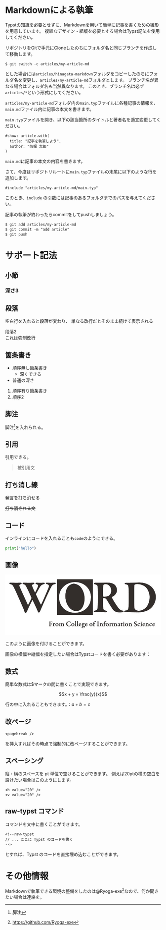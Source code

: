 # Markdownによる執筆

Typstの知識を必要とせずに、Markdownを用いて簡単に記事を書くための雛形を用意しています。
複雑なデザイン・組版を必要とする場合はTypst記法を使用してください。

リポジトリをGitで手元にCloneしたのちにフォルダ名と同じブランチを作成して移動します。

```
$ git switch -c articles/my-article-md
```

とした場合には`articles/hinagata-markdown`フォルダをコピーしたのちにフォルダ名を変更し、`articles/my-article-md`フォルダとします。
ブランチ名が異なる場合はフォルダ名も当然異なります。
このとき、ブランチ名は必ず`articles/*`という形式にしてください。

`articles/my-article-md`フォルダ内の`main.typ`ファイルに各種記事の情報を、`main.md`ファイル内に記事の本文を書きます。

`main.typ`ファイルを開き、以下の該当箇所のタイトルと著者名を適宜変更してください。

```
#show: article.with(
  title: "記事を執筆しよう",
  author: "情報 太郎"
)
```

`main.md`に記事の本文の内容を書きます。

さて、今度はリポジトリルートに`main.typ`ファイルの末尾に以下のような行を追加します。

```
#include "articles/my-article-md/main.typ"
```

このとき、`include` の引数には記事のあるフォルダまでのパスを与えてください。

記事の執筆が終わったらcommitをしてpushしましょう。

```
$ git add articles/my-article-md
$ git commit -m "add article"
$ git push
```

# サポート記法

## 小節

### 深さ3

## 段落

空白行を入れると段落が変わり、
単なる改行だとそのまま続けて表示される

段落2\
これは強制改行

## 箇条書き

- 順序無し箇条書き
  - 深くできる
- 普通の深さ

1. 順序有り箇条書き
1. 順序2

## 脚注

脚注[^footnote]を入れられる。

[^footnote]: 脚注

## 引用

引用できる。

> 被引用文

## 打ち消し線

発言を打ち消せる

~~打ち消される文~~

## コード

インラインにコードを入れることも`code`のようにできる。

```python
print("hello")
```

## 画像

![画像のテスト（jpeg）](./wordlogo.jpg)

このように画像を付けることができます。

画像の横幅や縦幅を指定したい場合はTypstコードを書く必要があります：

<!--raw-typst
#figure(
  image("./wordlogo.jpg", width: 50%),
  caption: "画像のテスト"
)
-->

## 数式

簡単な数式は$マークの間に書くことで実現できます。

$$x + y = \frac{y}{x}$$

行の中に入れることもできます。：$a + b = c$

## 改ページ

```
<pagebreak />
```

を挿入すればその時点で強制的に改ページすることができます。

## スペーシング

縦・横のスペースを pt 単位で空けることができます。
例えば20ptの横の空白を設けたい場合は<h value="20" />このようにします。

```
<h value="20" />
<v value="20" />
```

## raw-typst コマンド

コマンドを文中に書くことができます。

```
<!--raw-typst
// ... ここに Typst のコードを書く
-->
```

とすれば、Typst のコードを直接埋め込むことができます。

# その他情報

Markdownで執筆できる環境の整備をしたのは@Ryoga-exe[^ryoga]なので、何か聞きたい場合は連絡を。

[^ryoga]: https://github.com/Ryoga-exe
